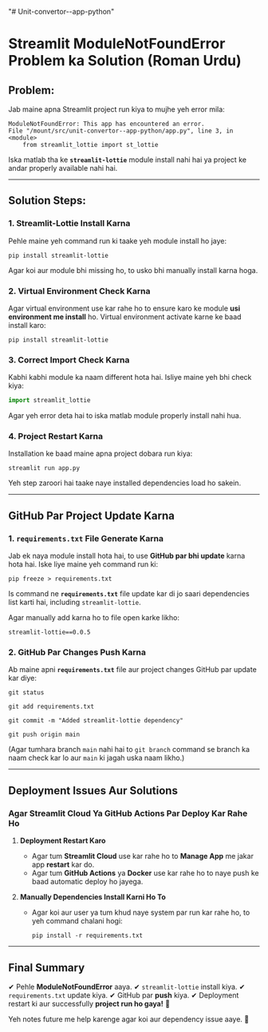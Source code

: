 "# Unit-convertor--app-python" 
# Streamlit ModuleNotFoundError Problem ka Solution (Roman Urdu)

## **Problem:**
Jab maine apna Streamlit project run kiya to mujhe yeh error mila:
```
ModuleNotFoundError: This app has encountered an error.
File "/mount/src/unit-convertor--app-python/app.py", line 3, in <module>
    from streamlit_lottie import st_lottie
```
Iska matlab tha ke **`streamlit-lottie`** module install nahi hai ya project ke andar properly available nahi hai.

---

## **Solution Steps:**

### **1. Streamlit-Lottie Install Karna**
Pehle maine yeh command run ki taake yeh module install ho jaye:
```
pip install streamlit-lottie
```

Agar koi aur module bhi missing ho, to usko bhi manually install karna hoga.

### **2. Virtual Environment Check Karna**
Agar virtual environment use kar rahe ho to ensure karo ke module **usi environment me install** ho.
Virtual environment activate karne ke baad install karo:
```
pip install streamlit-lottie
```

### **3. Correct Import Check Karna**
Kabhi kabhi module ka naam different hota hai. Isliye maine yeh bhi check kiya:
```python
import streamlit_lottie
```
Agar yeh error deta hai to iska matlab module properly install nahi hua.

### **4. Project Restart Karna**
Installation ke baad maine apna project dobara run kiya:
```
streamlit run app.py
```
Yeh step zaroori hai taake naye installed dependencies load ho sakein.

---

## **GitHub Par Project Update Karna**

### **1. `requirements.txt` File Generate Karna**
Jab ek naya module install hota hai, to use **GitHub par bhi update** karna hota hai. Iske liye maine yeh command run ki:
```
pip freeze > requirements.txt
```
Is command ne **`requirements.txt`** file update kar di jo saari dependencies list karti hai, including `streamlit-lottie`.

Agar manually add karna ho to file open karke likho:
```
streamlit-lottie==0.0.5
```

### **2. GitHub Par Changes Push Karna**
Ab maine apni **`requirements.txt`** file aur project changes GitHub par update kar diye:
```
git status
```
```
git add requirements.txt
```
```
git commit -m "Added streamlit-lottie dependency"
```
```
git push origin main
```
(Agar tumhara branch `main` nahi hai to `git branch` command se branch ka naam check kar lo aur `main` ki jagah uska naam likho.)

---

## **Deployment Issues Aur Solutions**

### **Agar Streamlit Cloud Ya GitHub Actions Par Deploy Kar Rahe Ho**
1. **Deployment Restart Karo**
   - Agar tum **Streamlit Cloud** use kar rahe ho to **Manage App** me jakar app **restart** kar do.
   - Agar tum **GitHub Actions** ya **Docker** use kar rahe ho to naye push ke baad automatic deploy ho jayega.

2. **Manually Dependencies Install Karni Ho To**
   - Agar koi aur user ya tum khud naye system par run kar rahe ho, to yeh command chalani hogi:
     ```
     pip install -r requirements.txt
     ```

---

## **Final Summary**
✔ Pehle **ModuleNotFoundError** aaya.
✔ `streamlit-lottie` install kiya.
✔ `requirements.txt` update kiya.
✔ GitHub par **push** kiya.
✔ Deployment restart ki aur successfully **project run ho gaya!** 🎉

Yeh notes future me help karenge agar koi aur dependency issue aaye. 🚀


